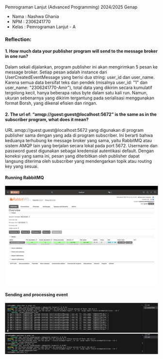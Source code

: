 Pemrograman Lanjut (Advanced Programming) 2024/2025 Genap

- Nama : Nashwa Ghania
- NPM : 2306241770
- Kelas : Pemrograman Lanjut - A

### Reflection:
#### 1. How much data your publisher program will send to the message broker in one run?
Dalam sekali dijalankan, program publisher ini akan mengirimkan 5 pesan ke message broker. Setiap pesan adalah instance dari UserCreatedEventMessage yang berisi dua string: user_id dan user_name. Karena semua data bersifat teks dan pendek (misalnya user_id: "1" dan user_name: "2306241770-Amir"), total data yang dikirim secara kumulatif tergolong kecil, hanya beberapa ratus byte dalam satu kali run. Namun, ukuran sebenarnya yang dikirim tergantung pada serialisasi menggunakan format Borsh, yang dikenal efisien dan ringan.

#### 2. The url of: “amqp://guest:guest@localhost:5672” is the same as in the subscriber program, what does it mean?
URL amqp://guest:guest@localhost:5672 yang digunakan di program publisher sama dengan yang ada di program subscriber. Ini berarti bahwa keduanya terhubung ke message broker yang sama, yaitu RabbitMQ atau sistem AMQP lain yang berjalan secara lokal pada port 5672. Username dan password guest digunakan sebagai kredensial autentikasi default. Dengan koneksi yang sama ini, pesan yang diterbitkan oleh publisher dapat langsung diterima oleh subscriber yang mendengarkan topik atau routing key yang sesuai.

#### Running RabbitMQ
![image](images/result-1.png)

#### Sending and processing event
![image2](images/result-2.png)
![image3](images/result-3.png)